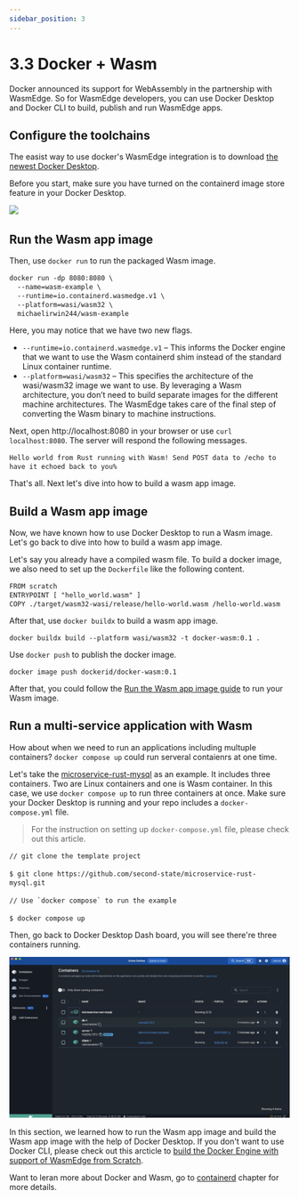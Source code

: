 ```yaml
---
sidebar_position: 3
---
```


# 3.3 Docker + Wasm

Docker announced its support for WebAssembly in the partnership with WasmEdge. So for WasmEdge developers, you can use Docker Desktop and Docker CLI to build, publish and run WasmEdge apps.

## Configure the toolchains

The easist way to use docker's WasmEdge integration is to download [the newest Docker Desktop](https://docs.docker.com/desktop/release-notes/). 

Before you start, make sure you have turned on the containerd image store feature in your Docker Desktop. 

![](https://i.imgur.com/AH0ITnc.png)


## Run the Wasm app image 

Then, use `docker run`  to run the packaged Wasm image.

```
docker run -dp 8080:8080 \
  --name=wasm-example \
  --runtime=io.containerd.wasmedge.v1 \
  --platform=wasi/wasm32 \
  michaelirwin244/wasm-example
```

Here, you may notice that we have two new flags.
* `--runtime=io.containerd.wasmedge.v1` – This informs the Docker engine that we want to use the Wasm containerd shim instead of the standard Linux container runtime.
* `--platform=wasi/wasm32` – This specifies the architecture of the wasi/wasm32 image we want to use. By leveraging a Wasm architecture, you don’t need to build separate images for the different machine architectures. The WasmEdge takes care of the final step of converting the Wasm binary to machine instructions.

Next, open http://localhost:8080 in your browser or use `curl localhost:8080`. The server will respond the following messages.

```
Hello world from Rust running with Wasm! Send POST data to /echo to have it echoed back to you%   
```
That's all. Next let's dive into how to build a wasm app image.

## Build a Wasm app image

Now, we have known how to use Docker Desktop to run a Wasm image. Let's go back to dive into how to build a wasm app image.

Let's say you already have a compiled wasm file. To build a docker image, we also need to set up the `Dockerfile` like the following content.

```
FROM scratch
ENTRYPOINT [ "hello_world.wasm" ]
COPY ./target/wasm32-wasi/release/hello-world.wasm /hello-world.wasm
```
After that, use `docker buildx` to build a wasm app image.

```
docker buildx build --platform wasi/wasm32 -t docker-wasm:0.1 .
```

Use `docker push` to publish the docker image.

```
docker image push dockerid/docker-wasm:0.1
```
After that, you could follow the [Run the Wasm app image guide](#run-the-wasm-app-image) to run your Wasm image.

## Run a multi-service application with Wasm

How about when we need to run an applications including multuple containers? `docker compose up` could run serveral contaienrs at one time.

Let's take the [microservice-rust-mysql](https://github.com/second-state/microservice-rust-mysql) as an example. It includes three containers. Two are Linux containers and one is Wasm container. In this case, we use `docker compose up` to run three containers at once. Make sure your Docker Desktop is running and your repo includes a `docker-compose.yml` file.

> For the instruction on setting up `docker-compose.yml` file, please check out this article.

```
// git clone the template project

$ git clone https://github.com/second-state/microservice-rust-mysql.git

// Use `docker compose` to run the example

$ docker compose up
```

Then, go back to Docker Desktop Dash board, you will see there're three containers running.

![](docker.jpeg)


In this section, we learned how to run the Wasm app image and build the Wasm app image with the help of Docker Desktop. If you don't want to use Docker CLI, please check out this arcticle to [build the Docker Engine with support of WasmEdge from Scratch](https://github.com/chris-crone/wasm-day-na-22).


Want to leran more about Docker and Wasm, go to [containerd](/docs/deploy/oci-runtime/containerd.md) chapter for more details.















